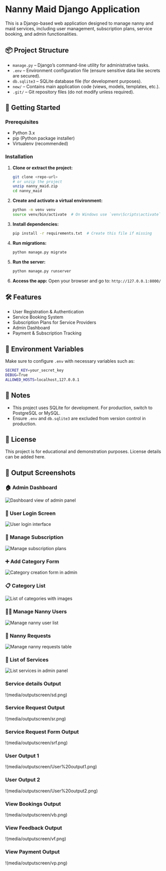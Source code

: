 # Nanny Maid Django Application

This is a Django-based web application designed to manage nanny and maid services, including user management, subscription plans, service booking, and admin functionalities.

## 📦 Project Structure

- `manage.py` – Django’s command-line utility for administrative tasks.
- `.env` – Environment configuration file (ensure sensitive data like secrets are secured).
- `db.sqlite3` – SQLite database file (for development purposes).
- `new/` – Contains main application code (views, models, templates, etc.).
- `.git/` – Git repository files (do not modify unless required).

## 🚀 Getting Started

### Prerequisites

- Python 3.x
- pip (Python package installer)
- Virtualenv (recommended)

### Installation

1. **Clone or extract the project:**

   ```bash
   git clone <repo-url>
   # or unzip the project
   unzip nanny_maid.zip
   cd nanny_maid
   ```

2. **Create and activate a virtual environment:**

   ```bash
   python -m venv venv
   source venv/bin/activate  # On Windows use `venv\Scripts\activate`
   ```

3. **Install dependencies:**

   ```bash
   pip install -r requirements.txt  # Create this file if missing
   ```

4. **Run migrations:**

   ```bash
   python manage.py migrate
   ```

5. **Run the server:**

   ```bash
   python manage.py runserver
   ```

6. **Access the app:**
   Open your browser and go to: `http://127.0.0.1:8000/`

## 🛠 Features

- User Registration & Authentication
- Service Booking System
- Subscription Plans for Service Providers
- Admin Dashboard
- Payment & Subscription Tracking

## 📁 Environment Variables

Make sure to configure `.env` with necessary variables such as:

```bash
SECRET_KEY=your_secret_key
DEBUG=True
ALLOWED_HOSTS=localhost,127.0.0.1
```

## 📌 Notes

- This project uses SQLite for development. For production, switch to PostgreSQL or MySQL.
- Ensure `.env` and `db.sqlite3` are excluded from version control in production.

## 📄 License

This project is for educational and demonstration purposes. License details can be added here.


## 📸 Output Screenshots

### 🏠 Admin Dashboard
![Dashboard view of admin panel](media/outputscreen/ad.png)

### 🔑 User Login Screen
![User login interface](media/outputscreen/login.png)

### 📝 Manage Subscription
![Manage subscription plans](media/outputscreen/m_sub.png)

### ➕ Add Category Form
![Category creation form in admin](media/outputscreen/manage_c.png)

### 📋 Category List
![List of categories with images](media/outputscreen/manage_c1.png)

### 👩‍💼 Manage Nanny Users
![Manage nanny user list](media/outputscreen/mn.png)

### 📧 Nanny Requests
![Manage nanny requests table](media/outputscreen/mnr.png)

### 🧰 List of Services
![List services in admin panel](media/outputscreen/ms.png)

### Service details  Output 
!(media/outputscreen/sd.png) 

### Service Request Output 
!(media/outputscreen/sr.png) 

### Service Request Form Output 
!(media/outputscreen/srf.png) 

### User Output 1
!(media/outputscreen/User%20output1.png) 

### User Output 2
!(media/outputscreen/User%20output2.png)

### View Bookings Output 
!(media/outputscreen/vb.png)

### View Feedback Output 
!(media/outputscreen/vf.png) 

### View Payment Output 
!(media/outputscreen/vp.png)

